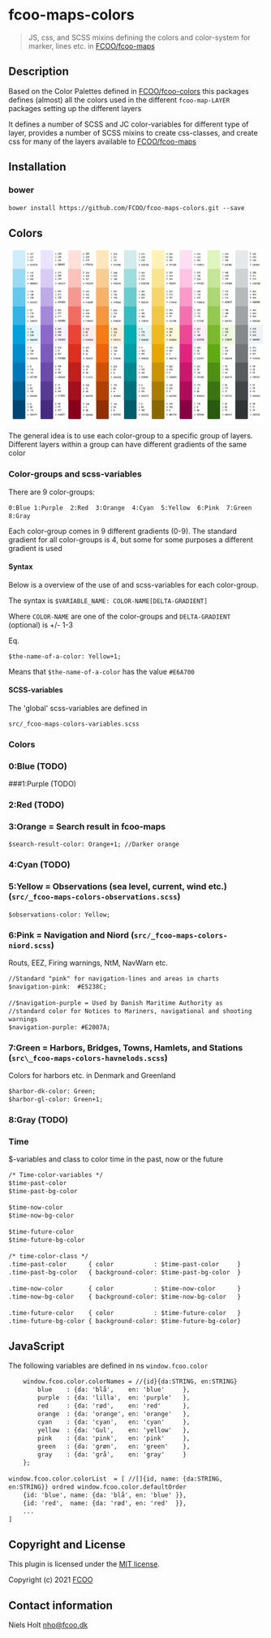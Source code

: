 # fcoo-maps-colors
> JS, css, and SCSS mixins defining the colors and color-system for marker, lines etc. in [FCOO/fcoo-maps](https://github.com/FCOO/fcoo-maps)

## Description

Based on the Color Palettes defined in [FCOO/fcoo-colors](https://github.com/FCOO/fcoo-colors) this packages defines (almost) all the colors used in the different `fcoo-map-LAYER` packages setting up the different layers

It defines a number of SCSS and JC color-variables for different type of layer, provides a number of SCSS mixins to create css-classes, and create css for many of the layers available to [FCOO/fcoo-maps](https://github.com/FCOO/fcoo-maps)


## Installation
### bower
`bower install https://github.com/FCOO/fcoo-maps-colors.git --save`

<!--
## Demo
[http://FCOO.github.io/fcoo-maps-colors/demo/](http://FCOO.github.io/fcoo-maps-colors/demo/)
-->

## Colors
![](linkedin-color.png)

The general idea is to use each color-group to a specific group of layers. Different layers within a group can have different gradients of the same color

### Color-groups and scss-variables

There are 9 color-groups:

    0:Blue 1:Purple  2:Red  3:Orange  4:Cyan  5:Yellow  6:Pink  7:Green  8:Gray

Each color-group comes in 9 different gradients (0-9). 
The standard gradient for all color-groups is 4, but some for some purposes a different gradient is used 

#### Syntax
Below is a overview of the use of and scss-variables for each color-group.

The syntax is `$VARIABLE_NAME: COLOR-NAME[DELTA-GRADIENT]`

Where `COLOR-NAME` are one of the color-groups and `DELTA-GRADIENT` (optional) is +/- 1-3

Eq.

    $the-name-of-a-color: Yellow+1;
Means that `$the-name-of-a-color` has the value `#E6A700`

#### SCSS-variables
The 'global' scss-variables are defined in

    src/_fcoo-maps-colors-variables.scss

### Colors
### 0:Blue (TODO)

###1:Purple (TODO)

### 2:Red (TODO)

### 3:Orange = Search result in fcoo-maps

    $search-result-color: Orange+1; //Darker orange


### 4:Cyan (TODO)

### 5:Yellow = Observations (sea level, current, wind etc.) (`src/_fcoo-maps-colors-observations.scss`)

    $observations-color: Yellow;

### 6:Pink = Navigation and Niord (`src/_fcoo-maps-colors-niord.scss`)
Routs, EEZ, Firing warnings, NtM, NavWarn etc.

    //Standard "pink" for navigation-lines and areas in charts
    $navigation-pink:  #E5238C;

    //$navigation-purple = Used by Danish Maritime Authority as
    //standard color for Notices to Mariners, navigational and shooting warnings
    $navigation-purple: #E2007A;


### 7:Green = Harbors, Bridges, Towns, Hamlets, and Stations (`src\_fcoo-maps-colors-havnelods.scss`)
Colors for harbors etc. in Denmark and Greenland

    $harbor-dk-color: Green;
    $harbor-gl-color: Green+1;

### 8:Gray (TODO)


### Time

$-variables and class to color time in the past, now or the future

    /* Time-color-variables */
    $time-past-color
    $time-past-bg-color

    $time-now-color
    $time-now-bg-color

    $time-future-color
    $time-future-bg-color

    /* time-color-class */
    .time-past-color      { color           : $time-past-color     }
    .time-past-bg-color   { background-color: $time-past-bg-color  }

    .time-now-color       { color           : $time-now-color      }
    .time-now-bg-color    { background-color: $time-now-bg-color   }

    .time-future-color    { color           : $time-future-color   }
    .time-future-bg-color { background-color: $time-future-bg-color}


## JavaScript

The following variables are defined in ns `window.fcoo.color`

        window.fcoo.color.colorNames = //{id}{da:STRING, en:STRING}
            blue    : {da: 'blå',    en: 'blue'     },
            purple  : {da: 'lilla',  en: 'purple'   },
            red     : {da: 'rød',    en: 'red'      },
            orange  : {da: 'orange', en: 'orange'   },
            cyan    : {da: 'cyan',   en: 'cyan'     },
            yellow  : {da: 'Gul',    en: 'yellow'   },
            pink    : {da: 'pink',   en: 'pink'     },
            green   : {da: 'grøn',   en: 'green'    },
            gray    : {da: 'grå',    en: 'gray'     }
        };

    window.fcoo.color.colorList  = [ //[]{id, name: {da:STRING, en:STRING}} ordred window.fcoo.color.defaultOrder
        {id: 'blue', name: {da: 'blå', en: 'blue' }},
        {id: 'red',  name: {da: 'rød', en: 'red'  }},
        ...
    ]

<!--
### options
| Id | Type | Default | Description |
| :--: | :--: | :-----: | --- |
| options1 | boolean | true | If <code>true</code> the ... |
| options2 | string | null | Contain the ... |

### Methods

    .methods1( arg1, arg2,...): Do something
    .methods2( arg1, arg2,...): Do something else

-->

## Copyright and License
This plugin is licensed under the [MIT license](https://github.com/FCOO/fcoo-maps-colors/LICENSE).

Copyright (c) 2021 [FCOO](https://github.com/FCOO)

## Contact information

Niels Holt nho@fcoo.dk
